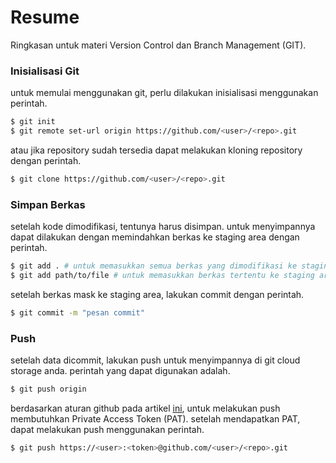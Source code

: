 # Resume
Ringkasan untuk materi Version Control dan Branch Management (GIT).

### Inisialisasi Git
untuk memulai menggunakan git, perlu dilakukan inisialisasi menggunakan perintah.
```bash
$ git init
$ git remote set-url origin https://github.com/<user>/<repo>.git
```
atau jika repository sudah tersedia dapat melakukan kloning repository dengan perintah.
```bash
$ git clone https://github.com/<user>/<repo>.git
```

### Simpan Berkas
setelah kode dimodifikasi, tentunya harus disimpan. untuk menyimpannya dapat dilakukan dengan memindahkan berkas ke staging area dengan perintah.
```bash
$ git add . # untuk memasukkan semua berkas yang dimodifikasi ke staging area
$ git add path/to/file # untuk memasukkan berkas tertentu ke staging area
```
setelah berkas mask ke staging area, lakukan commit dengan perintah.
```bash
$ git commit -m "pesan commit"
```

### Push
setelah data dicommit, lakukan push untuk menyimpannya di git cloud storage anda. perintah yang dapat digunakan adalah.
```bash
$ git push origin
```
berdasarkan aturan github pada artikel [ini](https://github.blog/2020-12-15-token-authentication-requirements-for-git-operations/), untuk melakukan push membutuhkan Private Access Token (PAT). setelah mendapatkan PAT, dapat melakukan push menggunakan perintah.
```bash
$ git push https://<user>:<token>@github.com/<user>/<repo>.git
```
